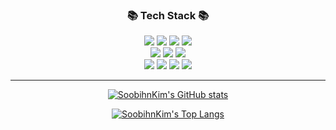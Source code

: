 <div align=center>

<h3>📚 Tech Stack 📚</h3>


  <img src="https://img.shields.io/badge/Java-007396?style=flat&logo=Conda-Forge&logoColor=white" />
  <img src="https://img.shields.io/badge/Spring-6DB33F?style=flat&logo=Spring&logoColor=white" />
  <img src="https://img.shields.io/badge/Spring Boot-6db33f?style=flat&logo=Spring Boot&logoColor=white" />
  <img src="https://img.shields.io/badge/Spring Security-6db33f?style=flat&logo=Spring Security&logoColor=white" />
  <br>
  <img src="https://img.shields.io/badge/Oracle%20SQL-F80000?style=flat&logo=Oracle&logoColor=white" />
  <img src="https://img.shields.io/badge/MySQL-4479A1?style=flat&logo=MySQL&logoColor=white" />
  <img src="https://img.shields.io/badge/MariaDB-003545?style=flat&logo=MariaDB&logoColor=white" />

[//]: # (  <img src="https://img.shields.io/badge/Linux-FCC624?style=flat&logo=Linux&logoColor=white" />)

   <br>

  <img src="https://img.shields.io/badge/HTML5-E34F26?style=flat&logo=HTML5&logoColor=white" />
  <img src="https://img.shields.io/badge/CSS3-1572B6?style=flat&logo=CSS3&logoColor=white" />
  <img src="https://img.shields.io/badge/JavaScript-f7df1e?style=flat&logo=JavaScript&logoColor=white" />
  <img src="https://img.shields.io/badge/jQuery-0769AD?style=flat&logo=jQuery&logoColor=white" />

<hr>

[![SoobihnKim's GitHub stats](https://github-readme-stats.vercel.app/api?username=SoobihnKim&show_icons=true&hide=contribs,issues&theme=tokyonight)](https://github.com/anuraghazra/github-readme-stats)

[![SoobihnKim's Top Langs](https://github-readme-stats.vercel.app/api/top-langs/?username=SoobihnKim&layout=compact)](https://github.com/anuraghazra/github-readme-stats)

  </div>